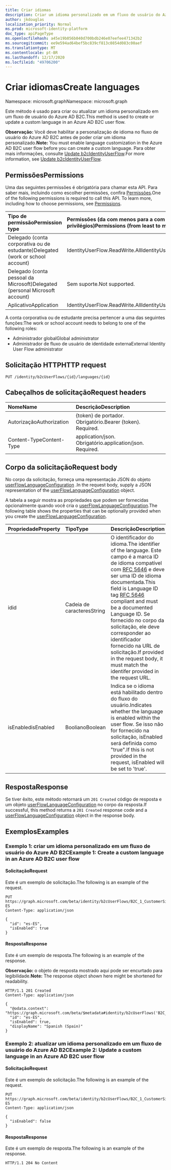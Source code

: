 ```yaml
---
title: Criar idiomas
description: Criar um idioma personalizado em um fluxo de usuário do Azure AD B2C.
author: jkdouglas
localization_priority: Normal
ms.prod: microsoft-identity-platform
doc_type: apiPageType
ms.openlocfilehash: a45e19b056b040d700bdb246e07eefee471342b2
ms.sourcegitcommit: ee9e594ad64bef5bc839cf813c0854d083c00aef
ms.translationtype: MT
ms.contentlocale: pt-BR
ms.lasthandoff: 12/17/2020
ms.locfileid: "49706200"
---
```

# <a name="create-languages"></a><span data-ttu-id="27f0b-103">Criar idiomas</span><span class="sxs-lookup"><span data-stu-id="27f0b-103">Create languages</span></span>

<span data-ttu-id="27f0b-104">Namespace: microsoft.graph</span><span class="sxs-lookup"><span data-stu-id="27f0b-104">Namespace: microsoft.graph</span></span>

<span data-ttu-id="27f0b-105">Este método é usado para criar ou atualizar um idioma personalizado em um fluxo de usuário do Azure AD B2C.</span><span class="sxs-lookup"><span data-stu-id="27f0b-105">This method is used to create or update a custom language in an Azure AD B2C user flow.</span></span>

<span data-ttu-id="27f0b-106">**Observação:** Você deve habilitar a personalização de idioma no fluxo de usuário do Azure AD B2C antes de poder criar um idioma personalizado.</span><span class="sxs-lookup"><span data-stu-id="27f0b-106">**Note:** You must enable language customization in the Azure AD B2C user flow before you can create a custom language.</span></span> <span data-ttu-id="27f0b-107">Para obter mais informações, consulte [Update b2cIdentityUserFlow](../api/b2cidentityuserflow-update.md).</span><span class="sxs-lookup"><span data-stu-id="27f0b-107">For more information, see [Update b2cIdentityUserFlow](../api/b2cidentityuserflow-update.md).</span></span>

## <a name="permissions"></a><span data-ttu-id="27f0b-108">Permissões</span><span class="sxs-lookup"><span data-stu-id="27f0b-108">Permissions</span></span>

<span data-ttu-id="27f0b-p102">Uma das seguintes permissões é obrigatória para chamar esta API. Para saber mais, incluindo como escolher permissões, confira [Permissões](/graph/permissions-reference).</span><span class="sxs-lookup"><span data-stu-id="27f0b-p102">One of the following permissions is required to call this API. To learn more, including how to choose permissions, see [Permissions](/graph/permissions-reference).</span></span>

|<span data-ttu-id="27f0b-111">Tipo de permissão</span><span class="sxs-lookup"><span data-stu-id="27f0b-111">Permission type</span></span>      | <span data-ttu-id="27f0b-112">Permissões (da com menos para a com mais privilégios)</span><span class="sxs-lookup"><span data-stu-id="27f0b-112">Permissions (from least to most privileged)</span></span>              |
|:--------------------|:---------------------------------------------------------|
|<span data-ttu-id="27f0b-113">Delegado (conta corporativa ou de estudante)</span><span class="sxs-lookup"><span data-stu-id="27f0b-113">Delegated (work or school account)</span></span>|<span data-ttu-id="27f0b-114">IdentityUserFlow.ReadWrite.All</span><span class="sxs-lookup"><span data-stu-id="27f0b-114">IdentityUserFlow.ReadWrite.All</span></span>|
|<span data-ttu-id="27f0b-115">Delegado (conta pessoal da Microsoft)</span><span class="sxs-lookup"><span data-stu-id="27f0b-115">Delegated (personal Microsoft account)</span></span>| <span data-ttu-id="27f0b-116">Sem suporte.</span><span class="sxs-lookup"><span data-stu-id="27f0b-116">Not supported.</span></span>|
|<span data-ttu-id="27f0b-117">Aplicativo</span><span class="sxs-lookup"><span data-stu-id="27f0b-117">Application</span></span>|<span data-ttu-id="27f0b-118">IdentityUserFlow.ReadWrite.All</span><span class="sxs-lookup"><span data-stu-id="27f0b-118">IdentityUserFlow.ReadWrite.All</span></span>|

<span data-ttu-id="27f0b-119">A conta corporativa ou de estudante precisa pertencer a uma das seguintes funções:</span><span class="sxs-lookup"><span data-stu-id="27f0b-119">The work or school account needs to belong to one of the following roles:</span></span>

* <span data-ttu-id="27f0b-120">Administrador global</span><span class="sxs-lookup"><span data-stu-id="27f0b-120">Global administrator</span></span>
* <span data-ttu-id="27f0b-121">Administrador de fluxo de usuário de identidade externa</span><span class="sxs-lookup"><span data-stu-id="27f0b-121">External Identity User Flow administrator</span></span>

## <a name="http-request"></a><span data-ttu-id="27f0b-122">Solicitação HTTP</span><span class="sxs-lookup"><span data-stu-id="27f0b-122">HTTP request</span></span>

<!-- {
  "blockType": "ignored"
}
-->

``` http
PUT /identity/b2cUserFlows/{id}/languages/{id}
```

## <a name="request-headers"></a><span data-ttu-id="27f0b-123">Cabeçalhos de solicitação</span><span class="sxs-lookup"><span data-stu-id="27f0b-123">Request headers</span></span>

|<span data-ttu-id="27f0b-124">Nome</span><span class="sxs-lookup"><span data-stu-id="27f0b-124">Name</span></span>|<span data-ttu-id="27f0b-125">Descrição</span><span class="sxs-lookup"><span data-stu-id="27f0b-125">Description</span></span>|
|:---|:---|
|<span data-ttu-id="27f0b-126">Autorização</span><span class="sxs-lookup"><span data-stu-id="27f0b-126">Authorization</span></span>|<span data-ttu-id="27f0b-p103">{token} de portador. Obrigatório.</span><span class="sxs-lookup"><span data-stu-id="27f0b-p103">Bearer {token}. Required.</span></span>|
|<span data-ttu-id="27f0b-129">Content-Type</span><span class="sxs-lookup"><span data-stu-id="27f0b-129">Content-Type</span></span>|<span data-ttu-id="27f0b-p104">application/json. Obrigatório.</span><span class="sxs-lookup"><span data-stu-id="27f0b-p104">application/json. Required.</span></span>|

## <a name="request-body"></a><span data-ttu-id="27f0b-132">Corpo da solicitação</span><span class="sxs-lookup"><span data-stu-id="27f0b-132">Request body</span></span>

<span data-ttu-id="27f0b-133">No corpo da solicitação, forneça uma representação JSON do objeto [userFlowLanguageConfiguration](../resources/userflowlanguageconfiguration.md) .</span><span class="sxs-lookup"><span data-stu-id="27f0b-133">In the request body, supply a JSON representation of the [userFlowLanguageConfiguration](../resources/userflowlanguageconfiguration.md) object.</span></span>

<span data-ttu-id="27f0b-134">A tabela a seguir mostra as propriedades que podem ser fornecidas opcionalmente quando você cria o [userFlowLanguageConfiguration](../resources/userflowlanguageconfiguration.md).</span><span class="sxs-lookup"><span data-stu-id="27f0b-134">The following table shows the properties that can be optionally provided when you create the [userFlowLanguageConfiguration](../resources/userflowlanguageconfiguration.md).</span></span>

|<span data-ttu-id="27f0b-135">Propriedade</span><span class="sxs-lookup"><span data-stu-id="27f0b-135">Property</span></span>|<span data-ttu-id="27f0b-136">Tipo</span><span class="sxs-lookup"><span data-stu-id="27f0b-136">Type</span></span>|<span data-ttu-id="27f0b-137">Descrição</span><span class="sxs-lookup"><span data-stu-id="27f0b-137">Description</span></span>|
|:---|:---|:---|
|<span data-ttu-id="27f0b-138">id</span><span class="sxs-lookup"><span data-stu-id="27f0b-138">id</span></span>|<span data-ttu-id="27f0b-139">Cadeia de caracteres</span><span class="sxs-lookup"><span data-stu-id="27f0b-139">String</span></span>|<span data-ttu-id="27f0b-140">O identificador do idioma.</span><span class="sxs-lookup"><span data-stu-id="27f0b-140">The identifier of the language.</span></span> <span data-ttu-id="27f0b-141">Este campo é a marca ID de idioma compatível com [RFC 5646](https://tools.ietf.org/html/rfc5646) e deve ser uma ID de idioma documentada.</span><span class="sxs-lookup"><span data-stu-id="27f0b-141">This field is Language ID tag [RFC 5646](https://tools.ietf.org/html/rfc5646) compliant and must be a documented Language ID.</span></span> <span data-ttu-id="27f0b-142">Se fornecido no corpo da solicitação, ele deve corresponder ao identificador fornecido na URL de solicitação.</span><span class="sxs-lookup"><span data-stu-id="27f0b-142">If provided in the request body, it must match the identifer provided in the request URL.</span></span>|
|<span data-ttu-id="27f0b-143">isEnabled</span><span class="sxs-lookup"><span data-stu-id="27f0b-143">isEnabled</span></span>|<span data-ttu-id="27f0b-144">Booliano</span><span class="sxs-lookup"><span data-stu-id="27f0b-144">Boolean</span></span>|<span data-ttu-id="27f0b-145">Indica se o idioma está habilitado dentro do fluxo do usuário.</span><span class="sxs-lookup"><span data-stu-id="27f0b-145">Indicates whether the language is enabled within the user flow.</span></span> <span data-ttu-id="27f0b-146">Se isso não for fornecido na solicitação, isEnabled será definida como "true".</span><span class="sxs-lookup"><span data-stu-id="27f0b-146">If this is not provided in the request, isEnabled will be set to 'true'.</span></span>|

## <a name="response"></a><span data-ttu-id="27f0b-147">Resposta</span><span class="sxs-lookup"><span data-stu-id="27f0b-147">Response</span></span>

<span data-ttu-id="27f0b-148">Se tiver êxito, este método retornará um `201 Created` código de resposta e um objeto [userFlowLanguageConfiguration](../resources/userflowlanguageconfiguration.md) no corpo da resposta.</span><span class="sxs-lookup"><span data-stu-id="27f0b-148">If successful, this method returns a `201 Created` response code and a [userFlowLanguageConfiguration](../resources/userflowlanguageconfiguration.md) object in the response body.</span></span>

## <a name="examples"></a><span data-ttu-id="27f0b-149">Exemplos</span><span class="sxs-lookup"><span data-stu-id="27f0b-149">Examples</span></span>

### <a name="example-1-create-a-custom-language-in-an-azure-ad-b2c-user-flow"></a><span data-ttu-id="27f0b-150">Exemplo 1: criar um idioma personalizado em um fluxo de usuário do Azure AD B2C</span><span class="sxs-lookup"><span data-stu-id="27f0b-150">Example 1: Create a custom language in an Azure AD B2C user flow</span></span>

#### <a name="request"></a><span data-ttu-id="27f0b-151">Solicitação</span><span class="sxs-lookup"><span data-stu-id="27f0b-151">Request</span></span>

<span data-ttu-id="27f0b-152">Este é um exemplo de solicitação.</span><span class="sxs-lookup"><span data-stu-id="27f0b-152">The following is an example of the request.</span></span>

<!-- {
  "blockType": "request",
  "name": "create_userflowlanguageconfiguration_from_"
}
-->

``` http
PUT https://graph.microsoft.com/beta/identity/b2cUserFlows/B2C_1_CustomerSignUp/languages/es-ES
Content-Type: application/json

{
  "id": "es-ES",
  "isEnabled": true
}
```

#### <a name="response"></a><span data-ttu-id="27f0b-153">Resposta</span><span class="sxs-lookup"><span data-stu-id="27f0b-153">Response</span></span>

<span data-ttu-id="27f0b-154">Este é um exemplo de resposta.</span><span class="sxs-lookup"><span data-stu-id="27f0b-154">The following is an example of the response.</span></span>

<span data-ttu-id="27f0b-155">**Observação:** o objeto de resposta mostrado aqui pode ser encurtado para legibilidade.</span><span class="sxs-lookup"><span data-stu-id="27f0b-155">**Note:** The response object shown here might be shortened for readability.</span></span>
<!-- {
  "blockType": "response",
  "truncated": true,
  "@odata.type": "microsoft.graph.userFlowLanguageConfiguration"
}
-->

``` http
HTTP/1.1 201 Created
Content-Type: application/json

{
  "@odata.context": "https://graph.microsoft.com/beta/$metadata#identity/b2cUserFlows('B2C_1_CustomerSignUp')/languages/$entity",
  "id": "es-ES",
  "isEnabled": true,
  "displayName": "Spanish (Spain)"
}
```

### <a name="example-2-update-a-custom-language-in-an-azure-ad-b2c-user-flow"></a><span data-ttu-id="27f0b-156">Exemplo 2: atualizar um idioma personalizado em um fluxo de usuário do Azure AD B2C</span><span class="sxs-lookup"><span data-stu-id="27f0b-156">Example 2: Update a custom language in an Azure AD B2C user flow</span></span>

#### <a name="request"></a><span data-ttu-id="27f0b-157">Solicitação</span><span class="sxs-lookup"><span data-stu-id="27f0b-157">Request</span></span>

<span data-ttu-id="27f0b-158">Este é um exemplo de solicitação.</span><span class="sxs-lookup"><span data-stu-id="27f0b-158">The following is an example of the request.</span></span>

<!-- {
  "blockType": "request",
  "name": "create_userflowlanguageconfiguration_from_"
}
-->

``` http
PUT https://graph.microsoft.com/beta/identity/b2cUserFlows/B2C_1_CustomerSignUp/languages/es-ES
Content-Type: application/json

{
  "isEnabled": false
}
```

#### <a name="response"></a><span data-ttu-id="27f0b-159">Resposta</span><span class="sxs-lookup"><span data-stu-id="27f0b-159">Response</span></span>

<span data-ttu-id="27f0b-160">Este é um exemplo de resposta.</span><span class="sxs-lookup"><span data-stu-id="27f0b-160">The following is an example of the response.</span></span>

<!-- {
  "blockType": "response",
  "truncated": true
}
-->

``` http
HTTP/1.1 204 No Content
```
